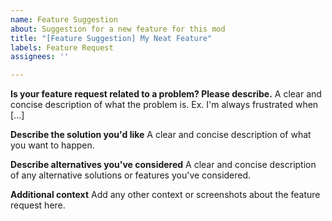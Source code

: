 ```yaml
---
name: Feature Suggestion
about: Suggestion for a new feature for this mod
title: "[Feature Suggestion] My Neat Feature"
labels: Feature Request
assignees: ''

---
```

<!--
*********************
** 🛑 !! STOP !! 🛑 **
*********************

Before continuing, ensure that:

1. You have already searched the "Issues" tab to ensure that someone has not already suggested the feature you have in mind
  - Search here: https://github.com/gta-chaos-mod/ChaosModV/issues
2. You have titled the suggestion correctly "[Feature Suggestion] Some Feature Name" (please replace "My Neat Feature" with the name of your request)
-->

**Is your feature request related to a problem? Please describe.**
A clear and concise description of what the problem is. Ex. I'm always frustrated when [...]

**Describe the solution you'd like**
A clear and concise description of what you want to happen.

**Describe alternatives you've considered**
A clear and concise description of any alternative solutions or features you've considered.

**Additional context**
Add any other context or screenshots about the feature request here.

